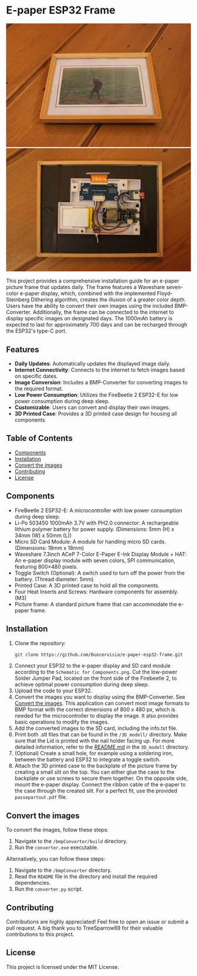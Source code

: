 # E-paper ESP32 Frame

![ESP e-paper frame](images/e-paper-esp32-frame.jpg?raw=true)
![ESP e-paper frame](images/e-paper-esp32-frame-backside.jpg?raw=true)

This project provides a comprehensive installation guide for an e-paper picture frame that updates daily. The frame features a Waveshare seven-color e-paper display, which, combined with the implemented Floyd-Steinberg Dithering algorithm, creates the illusion of a greater color depth. Users have the ability to convert their own images using the included BMP-Converter. Additionally, the frame can be connected to the internet to display specific images on designated days. The 1000mAh battery is expected to last for approximately 700 days and can be recharged through the ESP32's type-C port.

## Features

- **Daily Updates**: Automatically updates the displayed image daily.
- **Internet Connectivity**: Connects to the internet to fetch images based on specific dates.
- **Image Conversion**: Includes a BMP-Converter for converting images to the required format.
- **Low Power Consumption**: Utilizes the FireBeetle 2 ESP32-E for low power consumption during deep sleep.
- **Customizable**: Users can convert and display their own images.
- **3D Printed Case**: Provides a 3D printed case design for housing all components

## Table of Contents

- [Components](#components)
- [Installation](#installation)
- [Convert the images](#convert-the-images)
- [Contributing](#contributing)
- [License](#license)

## Components

- FireBeetle 2 ESP32-E: A microcontroller with low power consumption during deep sleep.
- Li-Po 503450 1000mAh 3.7V with PH2.0 connector: A rechargeable lithium polymer battery for power supply. (Dimensions: 5mm (H) x 34mm (W) x 50mm (L))
- Micro SD Card Module: A module for handling micro SD cards. (Dimensions: 18mm x 18mm)
- Waveshare 7.3inch ACeP 7-Color E-Paper E-Ink Display Module + HAT: An e-paper display module with seven colors, SPI communication, featuring 800×480 pixels.
- Toggle Switch (Optional): A switch used to turn off the power from the battery. (Thread diameter: 5mm)
- Printed Case: A 3D printed case to hold all the components.
- Four Heat Inserts and Screws: Hardware components for assembly. (M3)
- Picture frame: A standard picture frame that can accommodate the e-paper frame.


## Installation

1. Clone the repository:
	```sh
	git clone https://github.com/Duocervisia/e-paper-esp32-frame.git
	```
3. Connect your ESP32 to the e-paper display and SD card module according to the `Schematic for Components.png`. Cut the low-power Solder Jumper Pad, located on the front side of the Firebeetle 2, to achieve optimal power consumption during deep sleep.
4. Upload the code to your ESP32.
5. Convert the images you want to display using the BMP-Converter. See [Convert the images](#convert-the-images). This application can convert most image formats to BMP format with the correct dimensions of 800 x 480 px, which is needed for the microcontroller to display the image. It also provides basic operations to modify the images.
6. Add the converted images to the SD card, including the info.txt file.
8. Print both .stl files that can be found in the `/3D_modell/` directory. Make sure that the Lid is printed with the nail holder facing up. For more detailed information, refer to the [README.md](3D_modell/README.md) in the `3D_modell` directory.
9. (Optional) Create a small hole, for example using a soldering iron, between the battery and ESP32 to integrate a toggle switch.
10. Attach the 3D printed case to the backplate of the picture frame by creating a small slit on the top. You can either glue the case to the backplate or use screws to secure them together. On the opposite side, mount the e-paper display. Connect the ribbon cable of the e-paper to the case through the created slit. For a perfect fit, use the provided `passepartout.pdf` file.

## Convert the images

To convert the images, follow these steps:

1. Navigate to the `/bmpConverter/build` directory.
2. Run the `converter.exe` executable.

Alternatively, you can follow these steps:

1. Navigate to the `/bmpConverter` directory.
2. Read the `README` file in the directory and install the required dependencies.
3. Run the `converter.py` script.

## Contributing

Contributions are highly appreciated! Feel free to open an issue or submit a pull request. A big thank you to TreeSparrow69 for their valuable contributions to this project.

## License

This project is licensed under the MIT License.
